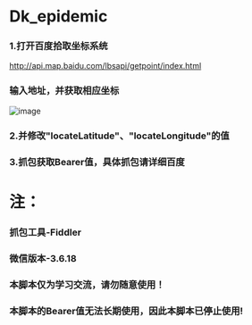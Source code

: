 
# Dk_epidemic
### 1.打开百度拾取坐标系统
http://api.map.baidu.com/lbsapi/getpoint/index.html
### 输入地址，并获取相应坐标
![image](https://user-images.githubusercontent.com/102405245/186044241-5de38bde-4a82-4b1e-a7a4-c8a1917e45d3.png)
### 2.并修改"locateLatitude"、"locateLongitude"的值
### 3.抓包获取Bearer值，具体抓包请详细百度
# 注：
### 抓包工具-Fiddler
### 微信版本-3.6.18
### 本脚本仅为学习交流，请勿随意使用！
### 本脚本的Bearer值无法长期使用，因此本脚本已停止使用!
